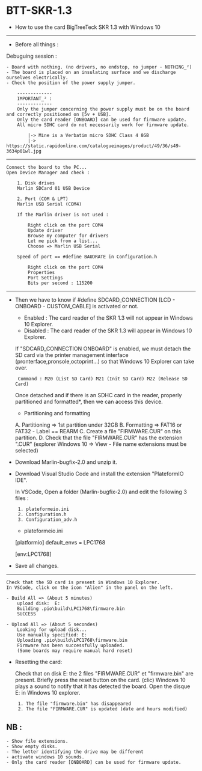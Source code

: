 # BTT-SKR-1.3

 - How to use the card BigTreeTeck SKR 1.3 with Windows 10
 ---------------------------------------------------------

 - Before all things :

Debuguing session :

	- Board with nothing. (no drivers, no endstop, no jumper - NOTHING_²)
	- The board is placed on an insulating surface and we discharge ourselves electrically.
	- Check the position of the power supply jumper.

		-------------
		IMPORTANT_² :
		-------------
		Only the jumper concerning the power supply must be on the board and correctly positioned on [5v + USB].
		Only the card reader [ONBOARD] can be used for firmware update.
		All micro SDHC card do not necessarily work for firmware update.

			|-> Mine is a Verbatim micro SDHC Class 4 8GB
			|-> https://static.rapidonline.com/catalogueimages/product/49/36/s49-3634p01wl.jpg

 ---------------------------------------------------------------------------------------------------------------------------
 

	Connect the board to the PC...
	Open Device Manager and check :

		1. Disk drives
		Marlin SDCard 01 USB Device

		2. Port (COM & LPT)
		Marlin USB Serial (COM4)

		If the Marlin driver is not used :

			Right click on the port COM4
			Update driver
			Browse my computer for drivers
			Let me pick from a list...
			Choose => Marlin USB Serial

		Speed of port == #define BAUDRATE in Configuration.h

			Right click on the port COM4
			Properties
			Port Settings
			Bits per second : 115200
			

 ---------------------------------------------------------------------------------------------------------------------------

 - Then we have to know if #define SDCARD_CONNECTION [LCD - ONBOARD - CUSTOM_CABLE] is activated or not.

	- Enabled : The card reader of the SKR 1.3 will not appear in Windows 10 Explorer.
	- Disabled : The card reader of the SKR 1.3 will appear in Windows 10 Explorer.

	If "SDCARD_CONNECTION ONBOARD" is enabled, we must detach the SD card via the printer management interface (pronterface,pronsole,octoprint...)
	so that Windows 10 Explorer can take over.

		Command : M20 (List SD Card) M21 (Init SD Card) M22 (Release SD Card)

	Once detached and if there is an SDHC card in the reader, properly partitioned and formatted*, then we can access this device.

	* Partitioning and formatting

	A. Partitioning => 1st partition under 32GB
	B. Formatting => FAT16 or FAT32 - Label == REARM
	C. Create a file "FIRMWARE.CUR" on this partition.
	D. Check that the file "FIRMWARE.CUR" has the extension ".CUR" (explorer Windows 10 => View - File name extensions must be selected)


 - Download Marlin-bugfix-2.0 and unzip it.
 - Download Visual Studio Code and install the extension "PlateformIO IDE".

	In VSCode, Open a folder (Marlin-bugfix-2.0) and edit the following 3 files :

		1. plateformeio.ini
		2. Configuration.h
		3. Configuration_adv.h

	- plateformeio.ini	
	
	[platformio]
	default_envs = LPC1768
	
	[env:LPC1768]

 - Save all changes.

 ---------------------------------------------------------------------------------------------------------------------------

	Check that the SD card is present in Windows 10 Explorer.
	In VSCode, click on the icon "Alien" in the panel on the left.

	- Build All => (About 5 minutes)
		upload disk:  E:
		Building .pio\build\LPC1768\firmware.bin
		SUCCESS

	- Upload All => (About 5 secondes)
		Looking for upload disk...
		Use manually specified: E:
		Uploading .pio\build\LPC1768\firmware.bin
		Firmware has been successfully uploaded.
		(Some boards may require manual hard reset)

 - Resetting the card:

	Check that on disk E: the 2 files "FIRMWARE.CUR" et "firmware.bin" are present.
	Briefly press the reset button on the card. (clic)
	Windows 10 plays a sound to notify that it has detected the board.
	Open the disque E: in Windows 10 explorer.

		1. The file "firmware.bin" has disappeared
		2. The file "FIRMWARE.CUR" is updated (date and hours modified)

 NB :
 ---------------------------------------------------------------------------------------------------------------------------
	- Show file extensions.
	- Show empty disks.
	- The letter identifying the drive may be different
	- activate windows 10 sounds.
	- Only the card reader [ONBOARD] can be used for firmware update.
